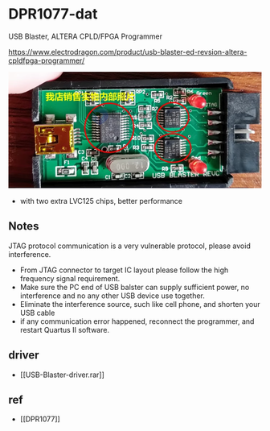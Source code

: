 
# DPR1077-dat


USB Blaster, ALTERA CPLD/FPGA Programmer

https://www.electrodragon.com/product/usb-blaster-ed-revsion-altera-cpldfpga-programmer/


![](2023-11-15-17-28-57.png)

- with two extra LVC125 chips, better performance  



## Notes 


JTAG protocol communication is a very vulnerable protocol, please avoid interference.

- From JTAG connector to target IC layout please follow the high frequency signal requirement.
- Make sure the PC end of USB balster can supply sufficient power, no interference and no any other USB device use together.
- Eliminate the interference source, such like cell phone, and shorten your USB cable
- if any communication error happened, reconnect the programmer, and restart Quartus II software.


## driver 

- [[USB-Blaster-driver.rar]]

## ref 

- [[DPR1077]]